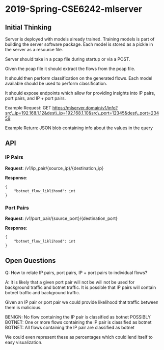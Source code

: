 # 2019-Spring-CSE6242-mlserver

## Initial Thinking

Server is deployed with models already trained. Training models is part of building the server software package. Each model is stored as a pickle in the server as a resource file. 

Server should take in a pcap file during startup or via a POST.

Given the pcap file it should extract the flows from the pcap file.

It should then perform classification on the generated flows. Each model available should be used to perform classification.

It should expose endpoints which allow for providing insights into IP pairs, port pairs, and IP + port pairs.

Example Request: GET https://mlserver.domain/v1/info?src\_ip=192.168.1.12&dest\_ip=192.168.1.10&src\_port=12345&dest\_port=23456

Example Return: JSON blob containing info about the values in the query

## API

### IP Pairs

__Request__: /v1/ip\_pair/{source\_ip}/{destination\_ip}

__Response__:

```
{
    "botnet_flow_liklihood": int
}
```

### Port Pairs

__Request__: /v1/port\_pair/{source\_port}/{destination\_port}

__Response__:

```
{
    "botnet_flow_liklihood": int
}
```

## Open Questions

Q: How to relate IP pairs, port pairs, IP + port pairs to individual flows?

A: It is likely that a given port pair will not be will not be used for background traffic and botnet traffic. It is possible that IP pairs will contain botnet traffic and background traffic. 

Given an IP pair or port pair we could provide likelihood that traffic between them is malicious.

BENIGN: No flow containing the IP pair is classified as botnet
POSSIBLY BOTNET: One or more flows containing the IP pair is classified as botnet 
BOTNET: All flows containing the IP pair are classified as botnet

We could even represent these as percentages which could lend itself to easy visualization.
